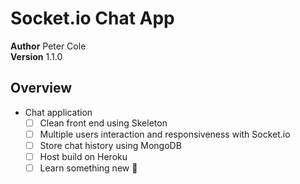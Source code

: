 # Socket.io Chat App

**Author** Peter Cole  
**Version** 1.1.0

## Overview

- Chat application
  - [ ] Clean front end using Skeleton
  - [ ] Multiple users interaction and responsiveness with Socket.io
  - [ ] Store chat history using MongoDB
  - [ ] Host build on Heroku
  - [ ] Learn something new :exploding_head:

<!-- ## Snapshot -->

<!--
v1.0.0
Front end wireframing and basic functionality

v1.1.0
Adding backend with node, morgan
-->
